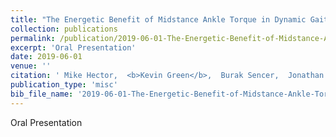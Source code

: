 ```yaml
---
title: "The Energetic Benefit of Midstance Ankle Torque in Dynamic Gaits"
collection: publications
permalink: /publication/2019-06-01-The-Energetic-Benefit-of-Midstance-Ankle-Torque-in-Dynamic-Gaits
excerpt: 'Oral Presentation'
date: 2019-06-01
venue: ''
citation: ' Mike Hector,  <b>Kevin Green</b>,  Burak Sencer,  Jonathan Hurst, &quot;The Energetic Benefit of Midstance Ankle Torque in Dynamic Gaits.&quot; , 2019.'
publication_type: 'misc'
bib_file_name: '2019-06-01-The-Energetic-Benefit-of-Midstance-Ankle-Torque-in-Dynamic-Gaits.bib'
---
```

Oral Presentation
